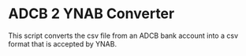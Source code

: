 # ADCB 2 YNAB Converter

This script converts the csv file from an ADCB bank account into a csv format that is accepted by YNAB.
